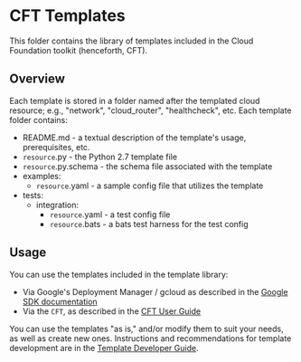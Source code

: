 # CFT Templates

This folder contains the library of templates included in the Cloud Foundation
toolkit (henceforth, CFT).

## Overview

Each template is stored in a folder named after the templated cloud resource;
e.g., "network", "cloud_router", "healthcheck", etc. Each template folder contains:

- README.md - a textual description of the template's usage, prerequisites, etc.
- `resource`.py - the Python 2.7 template file
- `resource`.py.schema - the schema file associated with the template
- examples:
  - `resource`.yaml - a sample config file that utilizes the template
- tests:
  - integration:
    - `resource`.yaml - a test config file
    - `resource`.bats - a bats test harness for the test config

## Usage

You can use the templates included in the template library:

- Via Google's Deployment Manager / gcloud as described in the
  [Google SDK documentation](https://cloud.google.com/sdk/)
- Via the `CFT`, as described in the [CFT User Guide](../docs/userguide.md)

You can use the templates "as is," and/or modify them to suit your needs, as
well as create new ones. Instructions and recommendations for template
development are in the
[Template Developer Guide](../docs/template_dev_guide.md).